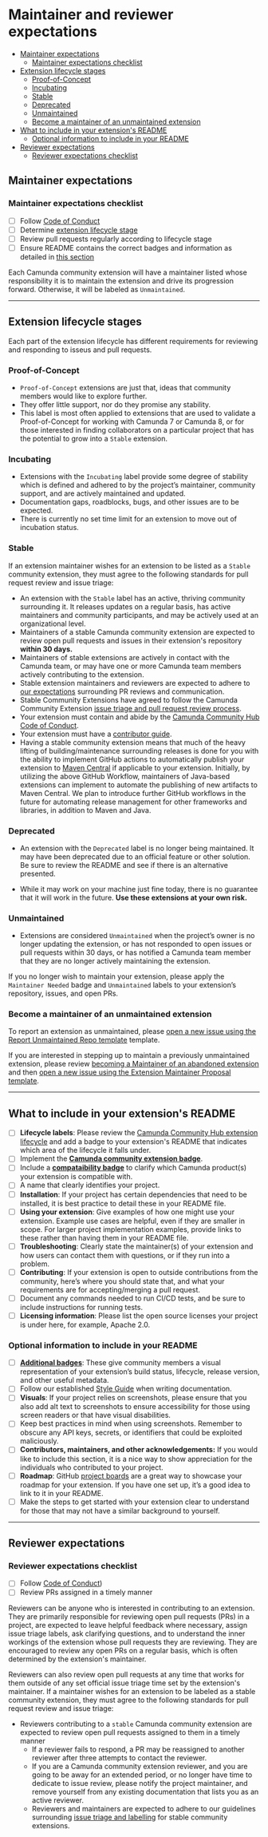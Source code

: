 # Maintainer and reviewer expectations

- [Maintainer expectations](#maintainer-expectations)
  - [Maintainer expectations checklist](#maintainer-expectations-checklist)
- [Extension lifecycle stages](#extension-lifecycle-stages)
  - [Proof-of-Concept](#proof-of-concept)
  - [Incubating](#incubating)
  - [Stable](#stable)
  - [Deprecated](#deprecated)
  - [Unmaintained](#unmaintained)
  - [Become a maintainer of an unmaintained extension](#become-a-maintainer-of-an-unmaintained-extension)
- [What to include in your extension's README](#what-to-include-in-your-extensions-readme)
  - [Optional information to include in your README](#optional-information-to-include-in-your-readme)
- [Reviewer expectations](#reviewer-expectations)
  - [Reviewer expectations checklist](#reviewer-expectations-checklist)

## Maintainer expectations
### Maintainer expectations checklist
- [ ] Follow [Code of Conduct](/docs/CODE_OF_CONDUCT.MD)
- [ ] Determine [extension lifecycle stage](#extension-lifecycle-stages)
- [ ] Review pull requests regularly according to lifecycle stage
- [ ] Ensure README contains the correct badges and information as detailed in [this section](#what-to-include-in-your-extensions-readme)

Each Camunda community extension will have a maintainer listed whose responsibility it is to maintain the extension and drive its progression forward. Otherwise, it will be labeled as `Unmaintained`.


---
## Extension lifecycle stages

Each part of the extension lifecycle has different requirements for reviewing and responding to isseus and pull requests.

### Proof-of-Concept
* `Proof-of-Concept` extensions are just that, ideas that community members would like to explore further. 
* They offer little support, nor do they promise any stability. 
* This label is most often applied to extensions that are used to validate a Proof-of-Concept for working with Camunda 7 or Camunda 8, or for those interested in finding collaborators on a particular project that has the potential to grow into a `Stable` extension.

### Incubating
* Extensions with the `Incubating` label provide some degree of stability which is defined and adhered to by the project’s maintainer, community support, and are actively maintained and updated. 
* Documentation gaps, roadblocks, bugs, and other issues are to be expected. 
* There is currently no set time limit for an extension to move out of incubation status.

### Stable
If an extension maintainer wishes for an extension to be listed as a `Stable` community extension, they must agree to the following standards for pull request review and issue triage:
* An extension with the `Stable` label has an active, thriving community surrounding it. It releases updates on a regular basis, has active maintainers and community participants, and may be actively used at an organizational level.
* Maintainers of a stable Camunda community extension are expected to review open pull requests and issues in their extension's repository **within 30 days.**
* Maintainers of stable extensions are actively in contact with the Camunda team, or may have one or more Camunda team members actively contributing to the extension.
* Stable extension maintainers and reviewers are expected to adhere to [our expectations](https://github.com/camunda-community-hub/community#maintainer-expectations) surrounding PR reviews and communication.
* Stable Community Extensions have agreed to follow the Camunda Community Extension [issue triage and pull request review process](https://github.com/camunda-community-hub/community/blob/main/issue-triage.md).
* Your extension must contain and abide by the [Camunda Community Hub Code of Conduct](/docs/CODE_OF_CONDUCT.MD).
* Your extension must have a [contributor guide](https://github.com/camunda-community-hub/community/blob/main/CONTRIBUTING.MD).
* Having a stable community extension means that much of the heavy lifting of building/maintenance surrounding releases is done for you with the ability to implement GitHub actions to automatically publish your extension to [Maven Central](/maintainers-reviewers/RELEASE.MD) if applicable to your extension. Initially, by utilizing the above GitHub Workflow, maintainers of Java-based extensions can implement to automate the publishing of new artifacts to Maven Central. We plan to introduce further GitHub workflows in the future for automating release management for other frameworks and libraries, in addition to Maven and Java. 

### Deprecated
* An extension with the `Deprecated` label is no longer being maintained. It may have been deprecated due to an official feature or other solution. Be sure to review the README and see if there is an alternative presented.
  
 * While it may work on your machine just fine today, there is no guarantee that it will work in the future. **Use these extensions at your own risk.**


### Unmaintained
* Extensions are considered `Unmaintained` when the project’s owner is no longer updating the extension, or has not responded to open issues or pull requests within 30 days, or has notified a Camunda team member that they are no longer actively maintaining the extension.

If you no longer wish to maintain your extension, please apply the `Maintainer Needed` badge and `Unmaintained` labels to your extension’s repository, issues, and open PRs.

### Become a maintainer of an unmaintained extension
To report an extension as unmaintained, please [open a new issue using the Report Unmaintained Repo template](https://github.com/camunda-community-hub/community/issues/new/choose) template.

If you are interested in stepping up to maintain a previously unmaintained extension, please review [becoming a Maintainer of an abandoned extension](/maintainers-reviewers/abandoned-extension-maintainer-guidelines.MD) and then [open a new issue using the Extension Maintainer Proposal template](https://github.com/camunda-community-hub/community/issues/new/choose).

---

## What to include in your extension's README

- [ ] **Lifecycle labels**: Please review the [Camunda Community Hub extension lifecycle](https://github.com/Camunda-Community-Hub/community/blob/main/extension-lifecycle.md) and add a badge to your extension's README that indicates which area of the lifecycle it falls under.
- [ ]  Implement the **[Camunda community extension badge](https://img.shields.io/badge/Community%20Extension-An%20open%20source%20community%20maintained%20project-FF4700)**.
- [ ] Include a **[compataibility badge](https://github.com/Camunda-Community-Hub/community/blob/main/extension-lifecycle.md)** to clarify which Camunda product(s) your extension is compatible with. 
- [ ] A name that clearly identifies your project.
- [ ] **Installation**: If your project has certain dependencies that need to be installed, it is best practice to detail these in your README file.
- [ ] **Using your extension**: Give examples of how one might use your extension. Example use cases are helpful, even if they are smaller in scope. For larger project implementation examples, provide links to these rather than having them in your README file.
- [ ] **Troubleshooting**: Clearly state the maintainer(s) of your extension and how users can contact them with questions, or if they run into a problem. 
- [ ] **Contributing**: If your extension is open to outside contributions from the community, here’s where you should state that, and what your requirements are for accepting/merging a pull request. 
- [ ] Document any commands needed to run CI/CD tests, and be sure to include instructions for running tests. 
- [ ] **Licensing information**: Please list the open source licenses your project is under here, for example, Apache 2.0.

### Optional information to include in your README

- [ ] **[Additional badges](https://github.com/Camunda-Community-Hub/community/blob/main/extension-lifecycle.md)**: These give community members a visual representation of your extension’s build status, lifecycle, release version, and other useful metadata.
- [ ] Follow our established [Style Guide](https://camunda.com/brand/writing-style-guide/) when writing documentation.
- [ ] **Visuals**: If your project relies on screenshots, please ensure that you also add alt text to screenshots to ensure accessibility for those using screen readers or that have visual disabilities.
- [ ] Keep best practices in mind when using screenshots. Remember to obscure any API keys, secrets, or identifiers that could be exploited maliciously.
- [ ] **Contributors, maintainers, and other acknowledgements:** If you would like to include this section, it is a nice way to show appreciation for the individuals who contributed to your project.
- [ ] **Roadmap**: GitHub [project boards](https://docs.github.com/en/github/managing-your-work-on-github/about-project-boards) are a great way to showcase your roadmap for your extension. If you have one set up, it’s a good idea to link to it in your README.
- [ ] Make the steps to get started with your extension clear to understand for those that may not have a similar background to yourself.
---
## Reviewer expectations
### Reviewer expectations checklist
- [ ] Follow [Code of Conduct](/docs/CODE_OF_CONDUCT.MD))
- [ ] Review PRs assigned in a timely manner

Reviewers can be anyone who is interested in contributing to an extension. They are primarily responsible for reviewing open pull requests (PRs) in a project, are expected to leave helpful feedback where necessary, assign issue triage labels, ask clarifying questions, and to understand the inner workings of the extension whose pull requests they are reviewing. They are encouraged to review any open PRs on a regular basis, which is often determined by the extension's maintainer. 

Reviewers can also review open pull requests at any time that works for them outside of any set official issue triage time set by the extension's maintainer. If a maintainer wishes for an extension to be labeled as a stable community extension, they must agree to the following standards for pull request review and issue triage:

* Reviewers contributing to a `stable` Camunda community extension are expected to review open pull requests assigned to them in a timely manner
    * If a reviewer fails to respond, a PR may be reassigned to another reviewer after three attempts to contact the reviewer.
    * If you are a Camunda community extension reviewer, and you are going to be away for an extended period, or no longer have time to dedicate to issue review, please notify the project maintainer, and remove yourself from any existing documentation that lists you as an active reviewer.
    * Reviewers and maintainers are expected to adhere to our guidelines surrounding [issue triage and labelling](https://github.com/Camunda-Community-Hub/community/blob/main/issue-triage.md) for stable community extensions.


